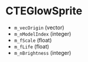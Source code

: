# CTEGlowSprite

* `m_vecOrigin` (vector)
* `m_nModelIndex` (integer)
* `m_fScale` (float)
* `m_fLife` (float)
* `m_nBrightness` (integer)